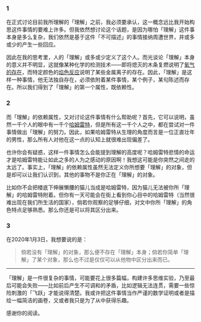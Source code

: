 ### 1
在正式讨论目前我所理解的「理解」之前，我必须要承认，这一概念远比我开始构思这件事情的要难上许多。但我依然想讨论这个话题，是因为哪怕「理解」这件事本身是多么复杂，我们依然是基于这件「不可描述」的事情接纳周遭世界，并或多或少的产生一些回应。

因此在我的思考里，人的「理解」或多或少定义了这个人。而光谈论「理解」本身的意义并不明显，这就像某种化学的检测技术——即将熄灭的木条复燃说明了[氧气的存在](https://zhidao.baidu.com/question/149897312.html "《如何检验氧气_百度知道》. 见于 2020年1月3日. .")，而特定颜色的[焰色反应](https://baike.baidu.com/item/%E7%84%B0%E8%89%B2%E5%8F%8D%E5%BA%94/1841473?fr=aladdin "《焰色反应_百度百科》. 见于 2020年1月3日.")说明了某些金属离子的存在。因此，「理解」是这样一种事情，他无法独自存在，必须依附着某件事情，某个例子，某句陈述而存在。所以我们得到了「理解」的第一个属性，既依赖性。

### 2
而「理解」的依赖属性，又对讨论这件事情有什么帮助呢？首先，它可以说明，虽然一千个人的眼中有一千个[哈姆雷特](https://book.douban.com/subject/1196725/ "哈姆雷特. 长江文艺出版社, 2004." )，但是所有这一千个人之中，都在尝试对一件事情做出「理解」的努力。因此，如果哈姆雷特从生理的角度而言是一位正直壮年的男性，那么所有人对他在这一点的认知上就很难出现偏差了。

也许你会有疑惑，这样一件事情怎么会能提到理解的高度呢？哈姆雷特悲情的命运才是哈姆雷特能让如此之多的人为之感动的原因啊！我想这可能是你突然之间走的太远了。事实上，「理解」的依赖属性虽然无法定义你所想要「理解」的对象，但是却可以让我们认识到，其他的事物不是你正在「理解」的对象。

比如你不会把楼底下伸展懒腰的猫儿当成是哈姆雷特，因为猫儿无法被你所「理解」的哈姆雷特附着。但你有一天可能会在街上看到你心目中的哈姆雷特（当然很难出现在我们所生活的国家），倘若你观察的足够仔细，对文中你所「理解」的角色特点足够熟悉。那么你还是可以将其区分出来。

### 3
在2020年1月3日，我想要说的是：

>倘若没有「理解」的对象，那么便不存在「理解」本身；倘若你简单「理解」了某个对象，那么也不过是仅仅可以从他物中区分出来而已。

---
「理解」是一件很复杂的事情，可能要花上很多篇幅，构建许多思维实验，乃至最后可能会失败——比如前后产生不可调和的矛盾，比如逻辑无法连贯，需要一些惊险刺激的「飞跃」才能说得清楚。我或许把这件事情当作严谨的数学证明或者是描绘一幅简洁的画卷，又或者我只是为了从中获得乐趣。

感谢你的阅读。